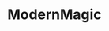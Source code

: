 ---
title: ModernMagic
crosslinks:
- spikes
- magicTCG
- youtubefactsbot
- magicthecirclejerking
- mtgModernTokens
- TronMTG
- 8rack
- FishMTG
- Scapeshift
- u_imguralbumbot
- youtubot
- alotabot
- LavaSpike
- MTGLegacy
- ElvesMTG
- BurnMTG
- AdNauseamMTG
- MNBL
- ModernBUG
- UBFaeries
---